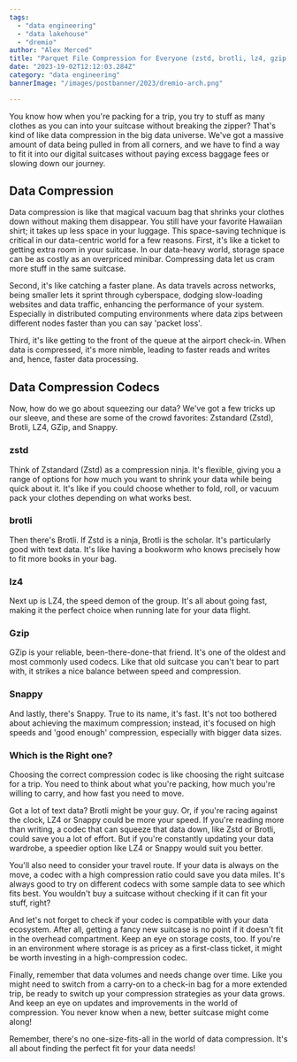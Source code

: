 ```yaml
---
tags:
  - "data engineering"
  - "data lakehouse"
  - "dremio"
author: "Alex Merced"
title: "Parquet File Compression for Everyone (zstd, brotli, lz4, gzip, snappy)"
date: "2023-19-02T12:12:03.284Z"
category: "data engineering"
bannerImage: "/images/postbanner/2023/dremio-arch.png"

---
```


You know how when you're packing for a trip, you try to stuff as many clothes as you can into your suitcase without breaking the zipper? That's kind of like data compression in the big data universe. We've got a massive amount of data being pulled in from all corners, and we have to find a way to fit it into our digital suitcases without paying excess baggage fees or slowing down our journey.

## Data Compression

Data compression is like that magical vacuum bag that shrinks your clothes down without making them disappear. You still have your favorite Hawaiian shirt; it takes up less space in your luggage. This space-saving technique is critical in our data-centric world for a few reasons.
First, it's like a ticket to getting extra room in your suitcase. In our data-heavy world, storage space can be as costly as an overpriced minibar. Compressing data let us cram more stuff in the same suitcase.

Second, it's like catching a faster plane. As data travels across networks, being smaller lets it sprint through cyberspace, dodging slow-loading websites and data traffic, enhancing the performance of your system. Especially in distributed computing environments where data zips between different nodes faster than you can say 'packet loss'.

Third, it's like getting to the front of the queue at the airport check-in. When data is compressed, it's more nimble, leading to faster reads and writes and, hence, faster data processing.

## Data Compression Codecs

Now, how do we go about squeezing our data? We've got a few tricks up our sleeve, and these are some of the crowd favorites: Zstandard (Zstd), Brotli, LZ4, GZip, and Snappy.

### zstd

Think of Zstandard (Zstd) as a compression ninja. It's flexible, giving you a range of options for how much you want to shrink your data while being quick about it. It's like if you could choose whether to fold, roll, or vacuum pack your clothes depending on what works best.

### brotli

Then there's Brotli. If Zstd is a ninja, Brotli is the scholar. It's particularly good with text data. It's like having a bookworm who knows precisely how to fit more books in your bag.

### lz4

Next up is LZ4, the speed demon of the group. It's all about going fast, making it the perfect choice when running late for your data flight.

### Gzip

GZip is your reliable, been-there-done-that friend. It's one of the oldest and most commonly used codecs. Like that old suitcase you can't bear to part with, it strikes a nice balance between speed and compression.

### Snappy

And lastly, there's Snappy. True to its name, it's fast. It's not too bothered about achieving the maximum compression; instead, it's focused on high speeds and 'good enough' compression, especially with bigger data sizes.

### Which is the Right one?

Choosing the correct compression codec is like choosing the right suitcase for a trip. You need to think about what you're packing, how much you're willing to carry, and how fast you need to move.

Got a lot of text data? Brotli might be your guy. Or, if you're racing against the clock, LZ4 or Snappy could be more your speed. If you're reading more than writing, a codec that can squeeze that data down, like Zstd or Brotli, could save you a lot of effort. But if you're constantly updating your data wardrobe, a speedier option like LZ4 or Snappy would suit you better.

You'll also need to consider your travel route. If your data is always on the move, a codec with a high compression ratio could save you data miles. It's always good to try on different codecs with some sample data to see which fits best. You wouldn't buy a suitcase without checking if it can fit your stuff, right?

And let's not forget to check if your codec is compatible with your data ecosystem. After all, getting a fancy new suitcase is no point if it doesn't fit in the overhead compartment. Keep an eye on storage costs, too. If you're in an environment where storage is as pricey as a first-class ticket, it might be worth investing in a high-compression codec.

Finally, remember that data volumes and needs change over time. Like you might need to switch from a carry-on to a check-in bag for a more extended trip, be ready to switch up your compression strategies as your data grows. And keep an eye on updates and improvements in the world of compression. You never know when a new, better suitcase might come along!

Remember, there's no one-size-fits-all in the world of data compression. It's all about finding the perfect fit for your data needs!